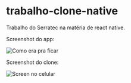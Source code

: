 # trabalho-clone-native

Trabalho do Serratec na matéria de react native.

Screenshot do app:

![Como era pra ficar](https://user-images.githubusercontent.com/103470533/202522799-dfffb3e1-b607-4595-a310-457b7ec96307.jpg)

Screenshot do clone:

![Screen no celular](https://user-images.githubusercontent.com/103470533/202531210-50a1fd35-5374-48b0-ab12-65e4ab6ffb9c.jpg)
